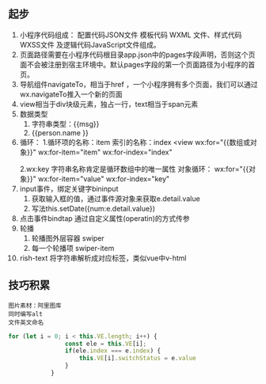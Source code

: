 ## 起步
1. 小程序代码组成：
    配置代码JSON文件
    模板代码 WXML 
    文件、样式代码 WXSS文件
    及逻辑代码JavaScript文件组成。
2. 页面路径需要在小程序代码根目录app.json中的pages字段声明，否则这个页面不会被注册到宿主环境中。默认pages字段的第一个页面路径为小程序的首页。
3. 导航组件navigateTo，相当于href ，一个小程序拥有多个页面，我们可以通过wx.navigateTo推入一个新的页面
4. view相当于div块级元素，独占一行，text相当于span元素
5. 数据类型
    1. 字符串类型：<view>{{msg}}</view>
    2. <view>{{person.name }}</view>
6. 循环：
    1.循环项的名称：item
    索引的名称：index
    <view
    wx:for="{{数组或对象}}"
    wx:for-item="item" 
    wx:for-index="index"
    >
    2.wx:key 字符串名称肯定是循环数组中的唯一属性
    对象循环：
    wx:for="{{对象}}" wx:for-item="value" wx:for-index="key" 
7. input事件，绑定关键字bininput
   1. 获取输入框的值，通过事件源对象来获取e.detail.value
   2. 写法this.setDate({num:e.detail.value})
8. 点击事件bindtap 通过自定义属性(operatin)的方式传参
9. 轮播
   1.  轮播图外层容器 swiper
   2.  每一个轮播项 swiper-item
10. rish-text 将字符串解析成对应标签，类似vue中v-html
    
 ## 技巧积累
    图片素材：阿里图库
    同时编写alt
    文件英文命名

```javascript
for (let i = 0; i < this.VE.length; i++) {
				const ele = this.VE[i];
				if(ele.index === e.index) {
					this.VE[i].switchStatus = e.value
				}
			}
```
